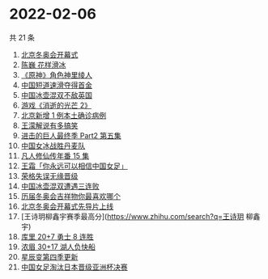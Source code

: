# 2022-02-06

共 21 条

<!-- BEGIN ZHIHUSEARCH -->
<!-- 最后更新时间 Sun Feb 06 2022 11:08:18 GMT+0800 (China Standard Time) -->
1. [北京冬奥会开幕式](https://www.zhihu.com/search?q=冬奥会开幕式)
1. [陈巍 花样滑冰](https://www.zhihu.com/search?q=花样滑冰)
1. [《原神》角色神里绫人](https://www.zhihu.com/search?q=原神)
1. [中国短道速滑夺得首金](https://www.zhihu.com/search?q=短道速滑)
1. [中国冰壶混双不敌英国](https://www.zhihu.com/search?q=冰壶)
1. [游戏《消逝的光芒 2》](https://www.zhihu.com/search?q=消逝的光芒2)
1. [北京新增 1 例本土确诊病例](https://www.zhihu.com/search?q=北京疫情)
1. [王濛解说有多搞笑](https://www.zhihu.com/search?q=王濛解说)
1. [进击的巨人最终季 Part2 第五集](https://www.zhihu.com/search?q=进击的巨人)
1. [中国女冰战胜丹麦队](https://www.zhihu.com/search?q=冰球)
1. [凡人修仙传年番 15 集](https://www.zhihu.com/search?q=凡人修仙传)
1. [王霜「你永远可以相信中国女足」](https://www.zhihu.com/search?q=王霜)
1. [荣格失误无缘晋级](https://www.zhihu.com/search?q=荣格)
1. [中国冰壶混双遭遇三连败](https://www.zhihu.com/search?q=冰壶)
1. [历届冬奥会吉祥物你最喜欢哪个](https://www.zhihu.com/search?q=冬奥会吉祥物)
1. [北京冬奥会开幕式先导片上线](https://www.zhihu.com/search?q=北京冬奥会开幕式先导片)
1. [王诗玥柳鑫宇赛季最高分](https://www.zhihu.com/search?q=王诗玥 柳鑫宇)
1. [库里 20+7 勇士 8 连胜](https://www.zhihu.com/search?q=勇士)
1. [浓眉 30+17 湖人负快船](https://www.zhihu.com/search?q=湖人)
1. [星辰变第四季更新](https://www.zhihu.com/search?q=星辰变)
1. [中国女足淘汰日本晋级亚洲杯决赛](https://www.zhihu.com/search?q=中国女足)
<!-- END ZHIHUSEARCH -->
